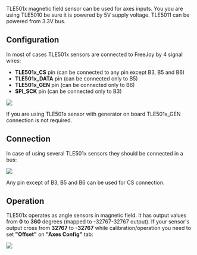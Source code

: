 TLE501x magnetic field sensor can be used for axes inputs. You you are using TLE5010 be sure it is powered by 5V supply voltage. TLE5011 can be powered from 3.3V bus.

## Configuration

In most of cases TLE501x sensors are connected to FreeJoy by 4 signal wires:

* **TLE501x_CS** pin (can be connected to any pin except B3, B5 and B6)
* **TLE501x_DATA** pin (can be connected only to B5)
* **TLE501x_GEN** pin (can be connected only to B6)
* **SPI_SCK** pin (can be connected only to B3)

![](https://github.com/FreeJoy-Team/FreeJoyConfigurator/blob/master/images/tle501x_sensors/tle_config.png)

If you are using TLE501x sensor with generator on board TLE501x_GEN connection is not required.

## Connection

In case of using several TLE501x sensors they should be connected in a bus:

![](https://github.com/FreeJoy-Team/FreeJoyConfigurator/blob/master/images/tle501x_sensors/tle_connection.png)

Any pin except of B3, B5 and B6 can be used for CS connection.

## Operation

TLE501x operates as angle sensors in magnetic field. It has output values from **0** to **360** degrees (mapped to -32767-32767 output). If your sensor's output cross from **32767** to **-32767** while calibration/operation you need to set **"Offset"** on **"Axes Config"** tab:

![](https://github.com/FreeJoy-Team/FreeJoyConfigurator/blob/master/images/tle501x_sensors/offset.png)



